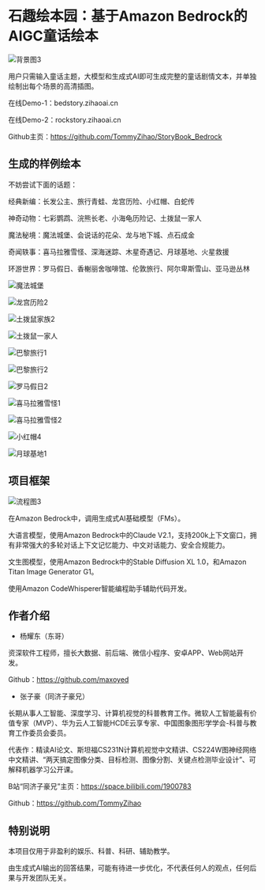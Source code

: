 # 石趣绘本园：基于Amazon Bedrock的AIGC童话绘本

![背景图3](https://github.com/TommyZihao/StoryBook_Bedrock/assets/36354458/c6db5427-3dfa-4e00-93ea-ecf88ac921ff)

用户只需输入童话主题，大模型和生成式AI即可生成完整的童话剧情文本，并单独绘制出每个场景的高清插图。

在线Demo-1：bedstory.zihaoai.cn

在线Demo-2：rockstory.zihaoai.cn

Github主页：https://github.com/TommyZihao/StoryBook_Bedrock

## 生成的样例绘本

不妨尝试下面的话题：

经典新编：长发公主、旅行青蛙、龙宫历险、小红帽、白蛇传

神奇动物：七彩鹦鹉、浣熊长老、小海龟历险记、土拨鼠一家人

魔法秘境：魔法城堡、会说话的花朵、龙与地下城、点石成金

奇闻轶事：喜马拉雅雪怪、深海迷踪、木星奇遇记、月球基地、火星救援

环游世界：罗马假日、香榭丽舍咖啡馆、伦敦旅行、阿尔卑斯雪山、亚马逊丛林

![魔法城堡](https://github.com/TommyZihao/StoryBook_Bedrock/assets/36354458/382ad58b-07d5-4235-bbc3-ae3365cb4a78)

![龙宫历险2](https://github.com/TommyZihao/StoryBook_Bedrock/assets/36354458/b73bac2c-ef6b-4284-9e7b-805a7619caa8)

![土拨鼠家族2](https://github.com/TommyZihao/StoryBook_Bedrock/assets/36354458/9b5c3721-e74b-401c-b5bb-952dd7fe20ef)

![土拨鼠一家人](https://github.com/TommyZihao/StoryBook_Bedrock/assets/36354458/dedaffc0-999f-4dd1-9561-10de85186a0f)

![巴黎旅行1](https://github.com/TommyZihao/StoryBook_Bedrock/assets/36354458/8c8898ba-a640-495c-a99c-0a018c19f5e6)

![巴黎旅行2](https://github.com/TommyZihao/StoryBook_Bedrock/assets/36354458/43405be0-1cf8-4d41-abec-1c9149840e71)

![罗马假日2](https://github.com/TommyZihao/StoryBook_Bedrock/assets/36354458/068bd224-9d5e-45c2-8417-703409fbf04f)

![喜马拉雅雪怪1](https://github.com/TommyZihao/StoryBook_Bedrock/assets/36354458/f39efa85-1769-474f-b0b2-8c7971b7bc18)

![喜马拉雅雪怪2](https://github.com/TommyZihao/StoryBook_Bedrock/assets/36354458/802d83a4-a78c-4e86-817a-7a619f5238fe)

![小红帽4](https://github.com/TommyZihao/StoryBook_Bedrock/assets/36354458/64ae5682-a458-4531-afa9-a7f8b03a8257)

![月球基地1](https://github.com/TommyZihao/StoryBook_Bedrock/assets/36354458/f9fce170-e181-4ee5-a5f1-d8ab3d8d25e4)

## 项目框架

![流程图3](https://github.com/TommyZihao/StoryBook_Bedrock/assets/36354458/2605836b-3038-4238-9737-df2013f23f08)

在Amazon Bedrock中，调用生成式AI基础模型（FMs）。

大语言模型，使用Amazon Bedrock中的Claude V2.1，支持200k上下文窗口，拥有非常强大的多轮对话上下文记忆能力、中文对话能力、安全合规能力。

文生图模型，使用Amazon Bedrock中的Stable Diffusion XL 1.0，和Amazon Titan Image Generator G1。

使用Amazon CodeWhisperer智能编程助手辅助代码开发。

## 作者介绍

- 杨耀东（东哥）

资深软件工程师，擅长大数据、前后端、微信小程序、安卓APP、Web网站开发。

Github：https://github.com/maxoyed

- 张子豪（同济子豪兄）

长期从事人工智能、深度学习、计算机视觉的科普教育工作。微软人工智能最有价值专家（MVP）、华为云人工智能HCDE云享专家、中国图象图形学学会-科普与教育工作委员会委员。

代表作：精读AI论文、斯坦福CS231N计算机视觉中文精讲、CS224W图神经网络中文精讲、“两天搞定图像分类、目标检测、图像分割、关键点检测毕业设计”、可解释机器学习公开课。

B站“同济子豪兄”主页：https://space.bilibili.com/1900783

Github：https://github.com/TommyZihao

## 特别说明

本项目仅用于非盈利的娱乐、科普、科研、辅助教学。

由生成式AI输出的回答结果，可能有待进一步优化，不代表任何人的观点，任何后果与开发团队无关。
